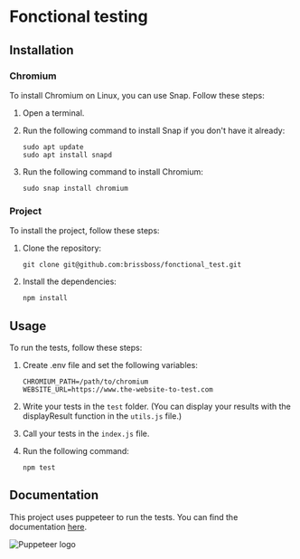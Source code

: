 # Fonctional testing

## Installation

### Chromium

To install Chromium on Linux, you can use Snap. Follow these steps:

1. Open a terminal.

2. Run the following command to install Snap if you don't have it already:
    ```shell
    sudo apt update
    sudo apt install snapd
    ```

3. Run the following command to install Chromium:
    ```shell
    sudo snap install chromium
    ```

### Project

To install the project, follow these steps:

1. Clone the repository:
    ```shell
    git clone git@github.com:brissboss/fonctional_test.git
    ```

2. Install the dependencies:
    ```shell
    npm install
    ```

## Usage

To run the tests, follow these steps:

1. Create .env file and set the following variables:
    ```shell
    CHROMIUM_PATH=/path/to/chromium
    WEBSITE_URL=https://www.the-website-to-test.com
    ```

2. Write your tests in the `test` folder. (You can display your results with the displayResult function in the `utils.js` file.)

3. Call your tests in the `index.js` file.

4. Run the following command:
    ```shell
    npm test
    ```

## Documentation

This project uses puppeteer to run the tests. You can find the documentation [here](https://pptr.dev/).

![Puppeteer logo](https://user-images.githubusercontent.com/10379601/29446482-04f7036a-841f-11e7-9872-91d1fc2ea683.png)
